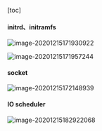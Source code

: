 [toc]

#### initrd、initramfs

![image-20201215171930922](内核启动/image-20201215171930922.png)

![image-20201215171957244](内核启动/image-20201215171957244.png)



#### socket

![image-20201215172148939](内核启动/image-20201215172148939.png)

#### IO scheduler

![image-20201215182922068](内核启动/image-20201215182922068.png)
















